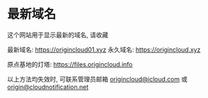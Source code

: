 # 最新域名
这个网站用于显示最新的域名, 请收藏

最新域名:
https://origincloud01.xyz
永久域名:
https://origincloud.xyz

原点基地的灯塔:
https://files.origincloud.info

以上方法均失效时, 可联系管理员邮箱
origincloud@icloud.com
或
origin@cloudnotification.net
